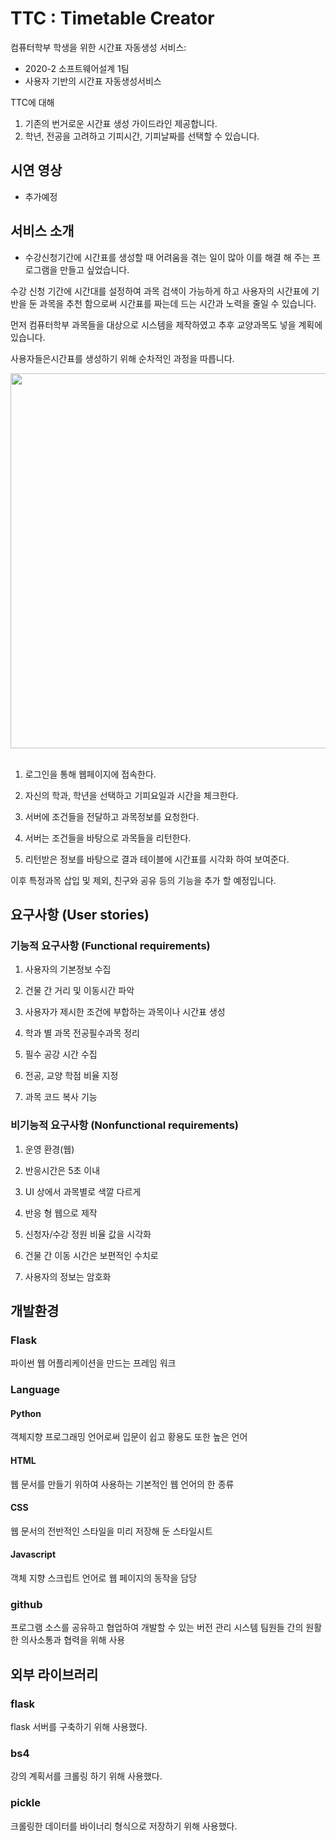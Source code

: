 # TTC : Timetable Creator
컴퓨터학부 학생을 위한 시간표 자동생성 서비스:
- 2020-2 소프트웨어설계 1팀 
- 사용자 기반의 시간표 자동생성서비스 

TTC에 대해
1. 기존의 번거로운 시간표 생성 가이드라인 제공합니다.
2. 학년, 전공을 고려하고 기피시간, 기피날짜를 선택할 수 있습니다.

## 시연 영상
- 추가예정

## 서비스 소개
- 수강신청기간에 시간표를 생성할 때 어려움을 겪는 일이 많아 이를 해결 해 주는 프로그램을 만들고 싶었습니다. <br>

수강 신청 기간에 시간대를 설정하여 과목 검색이 가능하게 하고 사용자의 시간표에 기반을 둔 과목을 추천 함으로써 
시간표를 짜는데 드는 시간과 노력을 줄일 수 있습니다.<br>

먼저 컴퓨터학부 과목들을 대상으로 시스템을 제작하였고 추후 교양과목도 넣을 계획에 있습니다.

사용자들은시간표를 생성하기 위해 순차적인 과정을 따릅니다.<br>
<div>
	<img width = "600" src = "https://user-images.githubusercontent.com/62656584/102176851-a1ec8f80-3ee5-11eb-9438-899a4cb05f7a.png">
</div><br>

1. 로그인을 통해 웹페이지에 접속한다.<br>

2. 자신의 학과, 학년을 선택하고 기피요일과 시간을 체크한다.<br>

3. 서버에 조건들을 전달하고 과목정보를 요청한다.<br>

4. 서버는 조건들을 바탕으로 과목들을 리턴한다.<br>

5. 리턴받은 정보를 바탕으로 결과 테이블에 시간표를 시각화 하여 보여준다.<br>

이후 특정과목 삽입 및 제외, 친구와 공유 등의 기능을 추가 할 예정입니다.

## 요구사항 (User stories)
### 기능적 요구사항 (Functional requirements)
 1. 사용자의 기본정보 수집
 
 2. 건물 간 거리 및 이동시간 파악
 
 3. 사용자가 제시한 조건에 부합하는 과목이나 시간표 생성
	
 4. 학과 별 과목 전공필수과목 정리

 5. 필수 공강 시간 수집
 
 6. 전공, 교양 학점 비율 지정
 
 7. 과목 코드 복사 기능

 
 ### 비기능적 요구사항 (Nonfunctional requirements)
 1. 운영 환경(웹)

 2. 반응시간은 5초 이내
 
 3. UI 상에서 과목별로 색깔 다르게
 
 4. 반응 형 웹으로 제작
 
 5. 신청자/수강 정원 비율 값을 시각화
 
 6. 건물 간 이동 시간은 보편적인 수치로
 
 7. 사용자의 정보는 암호화


## 개발환경
### Flask
파이썬 웹 어플리케이션을 만드는 프레임 워크
### Language
#### Python
객체지향 프로그래밍 언어로써 입문이 쉽고 황용도 또한 높은 언어
	
#### HTML
웹 문서를 만들기 위하여 사용하는 기본적인 웹 언어의 한 종류 

#### CSS
웹 문서의 전반적인 스타일을 미리 저장해 둔 스타일시트
	
#### Javascript 
객체 지향 스크립트 언어로 웹 페이지의 동작을 담당


### github
프로그램 소스를 공유하고 협업하여 개발할 수 있는 버전 관리 시스템 팀원들 간의 원활한 의사소통과 협력을 위해 사용

## 외부 라이브러리
### flask
flask 서버를 구축하기 위해 사용했다.
### bs4
강의 계획서를 크롤링 하기 위해 사용했다.
### pickle
크롤링한 데이터를 바이너리 형식으로 저장하기 위해 사용했다.









